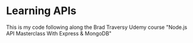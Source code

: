 # Learning APIs

This is my code following along the Brad Traversy Udemy course "Node.js API Masterclass With Express & MongoDB"
